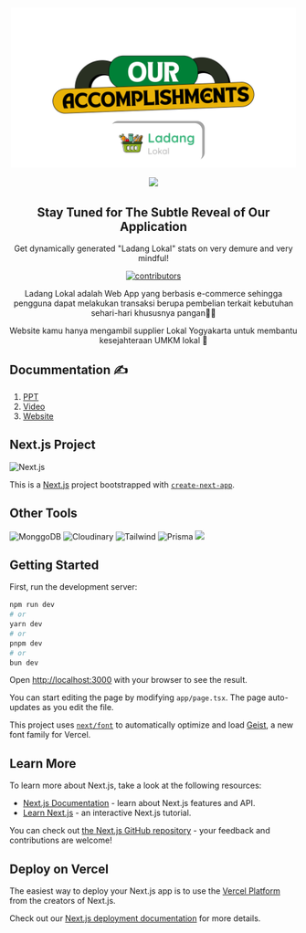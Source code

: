 <p align="center">
 <img width="500px" src="documentation/header.png" />
</p>
<p align="center">
 <img width="1000px" src="documentation/membergroupnew.png" />
 <h2 align="center">Stay Tuned for The Subtle Reveal of Our Application</h2>
 <p align="center">Get dynamically generated "Ladang Lokal" stats on very demure and very mindful!</p>
</p>
<p align="center">
    <a href="https://github.com/grandiv/tugas-akhir-paw-kel-12/graphs/contributors">
       <img src="https://img.shields.io/badge/contributors-5-green" alt="contributors"/>
    </a>
</p>

<p align="center">
 <p align="center">Ladang Lokal adalah Web App yang berbasis e-commerce sehingga pengguna dapat melakukan transaksi berupa pembelian terkait kebutuhan sehari-hari khususnya pangan🥦🍎 </p>
 <p align="center">Website kamu hanya mengambil supplier Lokal Yogyakarta untuk membantu kesejahteraan UMKM lokal 🤩</p>
</p>

## Docummentation ✍️
1. [PPT]()
2. [Video]()
3. [Website](tugas-akhir-paw-kel-12.vercel.app)

## Next.js Project 
![Next.js](https://img.shields.io/badge/next%20js-000000?style=for-the-badge&logo=nextdotjs&logoColor=white)

This is a [Next.js](https://nextjs.org) project bootstrapped with [`create-next-app`](https://nextjs.org/docs/app/api-reference/cli/create-next-app).

## Other Tools
![MonggoDB](https://img.shields.io/badge/MongoDB-4EA94B?style=for-the-badge&logo=mongodb&logoColor=white) ![Cloudinary](	https://img.shields.io/badge/Cloudinary-3448C5?style=for-the-badge&logo=Cloudinary&logoColor=white) ![Tailwind](https://img.shields.io/badge/Tailwind_CSS-38B2AC?style=for-the-badge&logo=tailwind-css&logoColor=white) ![Prisma](https://img.shields.io/badge/Prisma-3982CE?style=for-the-badge&logo=Prisma&logoColor=white)  <img width="62px" src="https://nurosoft.id/blog/wp-content/uploads/2024/06/Midtrans.webp" />

## Getting Started

First, run the development server:

```bash
npm run dev
# or
yarn dev
# or
pnpm dev
# or
bun dev
```

Open [http://localhost:3000](http://localhost:3000) with your browser to see the result.

You can start editing the page by modifying `app/page.tsx`. The page auto-updates as you edit the file.

This project uses [`next/font`](https://nextjs.org/docs/app/building-your-application/optimizing/fonts) to automatically optimize and load [Geist](https://vercel.com/font), a new font family for Vercel.

## Learn More

To learn more about Next.js, take a look at the following resources:

- [Next.js Documentation](https://nextjs.org/docs) - learn about Next.js features and API.
- [Learn Next.js](https://nextjs.org/learn) - an interactive Next.js tutorial.

You can check out [the Next.js GitHub repository](https://github.com/vercel/next.js) - your feedback and contributions are welcome!

## Deploy on Vercel

The easiest way to deploy your Next.js app is to use the [Vercel Platform](https://vercel.com/new?utm_medium=default-template&filter=next.js&utm_source=create-next-app&utm_campaign=create-next-app-readme) from the creators of Next.js.

Check out our [Next.js deployment documentation](https://nextjs.org/docs/app/building-your-application/deploying) for more details.

